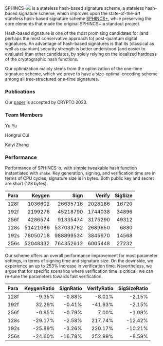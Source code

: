 SPHINCS-<img src="https://render.githubusercontent.com/render/math?math=\alpha"> is a stateless hash-based signature scheme, a stateless hash-based signature scheme, which improves upon the state-of-the-art stateless hash-based signature scheme [SPHINCS+](https://sphincs.org/index.html), while preserving the core elements that made the original SPHINCS+ a standout project. 


Hash-based signature is one of the most promising candidates for (and perhaps the most conservative approach to) post-quantum digital signatures. An advantage of hash-based signatures is that its (classical as well as quantum) security strength is better understood (and easier to evaluate) than other candidates, by solely relying on the idealized hardness of the cryptographic hash functions.

Our optimization mainly stems from the optimization of the one-time signature scheme, which we prove to have a size-optimal encoding scheme among all tree-structured one-time signatures.

### Publications

Our [paper](https://eprint.iacr.org/2023/850) is accepted by CRYPTO 2023.


### Team Members

Yu Yu

Hongrui Cui

Kaiyi Zhang

### Performance

Performance of SPHINCS-α, with simple tweakable hash function instantiated with ``shake``. Key generation, signing, and verification time are in terms of CPU cycles; signature size is in bytes. Both public key and secret are short (128 bytes).

| Para |   Keygen   |     Sign    |   Verify  | SigSize |
|:-----|-----------:|------------:|----------:|--------:|
| 128f |  1036602   |  26635716   |  2028186  |  16720  |
| 192f |  2199276   |  45218790   |  1744038  |  34896  |
| 256f |  4286574   |  91335474   |  3175290  |  49312  |
| 128s | 51421086   | 537033762   |  2689650  |   6880  |
| 192s | 78050718   | 988899534   |  3845970  |  14568  |
| 256s | 52048332   | 764352612   |  6005448  |  27232  |



Our scheme offers an overall performance improvement for most parameter settings, in terms of signing time and signature size. On the downside, we experience an up to 253% increase in verification time. Nevertheless, we argue that for specific scenarios where verification time is critical, we can re-tune the parameters towards fast verification.

| Para | KeygenRatio | SignRatio | VerifyRatio | SigSizeRatio |
|:-----|------------:|----------:|------------:|-------------:|
| 128f |  -9.35%     | -0.88%    | -8.01%      | -2.15%       |
| 192f |   32.29%    |  -0.41%   | -41.93%     | -2.15%       |
| 256f |  -0.95%     | -0.79%    | 7.00%       | -1.09%       |
| 128s |  -29.17%    | -2.58%    | 217.74%     | -12.42%      |
| 192s |  -25.89%    | -3.26%    | 220.17%     | -10.21%      |
| 256s |  -24.60%    | -16.78%   | 252.99%     | -8.59%       |
